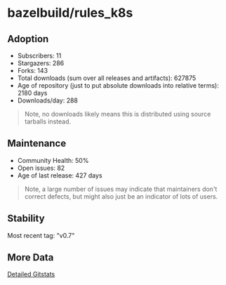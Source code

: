 # bazelbuild/rules_k8s

## Adoption

- Subscribers: 11
- Stargazers: 286
- Forks: 143
- Total downloads (sum over all releases and artifacts): 627875
- Age of repository (just to put absolute downloads into relative terms): 2180 days
- Downloads/day: 288

> Note, no downloads likely means this is distributed using source tarballs instead.

## Maintenance

- Community Health: 50%
- Open issues: 82
- Age of last release: 427 days

> Note, a large number of issues may indicate that maintainers don't correct defects, but might also
> just be an indicator of lots of users.

## Stability

Most recent tag: "v0.7"

## More Data

[Detailed Gitstats](/bazel-catalog/gitstats/bazelbuild/rules_k8s)

